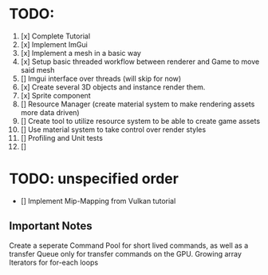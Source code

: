 # TODO:
1. [x] Complete Tutorial
2. [x] Implement ImGui
3. [x] Implement a mesh in a basic way
4. [x] Setup basic threaded workflow between renderer and Game to move said mesh
5. [] Imgui interface over threads (will skip for now)
6. [x] Create several 3D objects and instance render them.
7. [x] Sprite component
8. [] Resource Manager (create material system to make rendering assets more data driven)
9. [] Create tool to utilize resource system to be able to create game assets
10. [] Use material system to take control over render styles
12. [] Profiling and Unit tests
12. [] 

# TODO: unspecified order

- [] Implement Mip-Mapping from Vulkan tutorial

## Important Notes
Create a seperate Command Pool for short lived commands, as well as a transfer Queue only for transfer commands on the GPU.
Growing array Iterators for for-each loops


